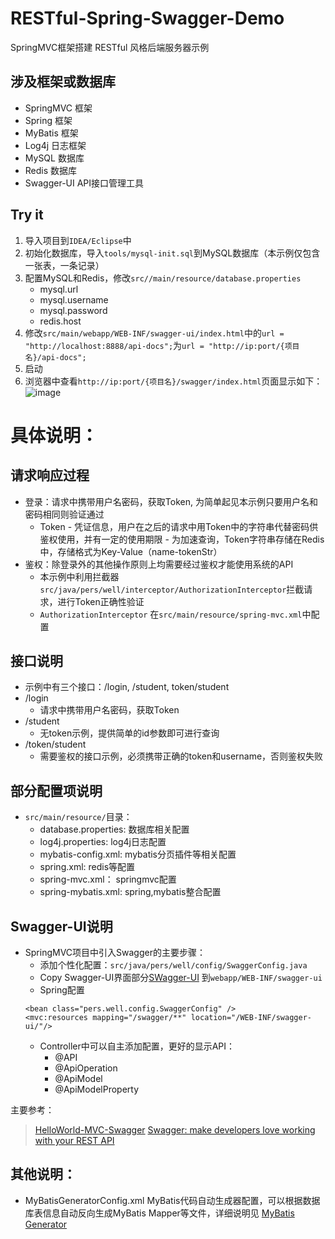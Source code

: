 # RESTful-Spring-Swagger-Demo
SpringMVC框架搭建 RESTful 风格后端服务器示例
## 涉及框架或数据库
- SpringMVC 框架
- Spring 框架
- MyBatis 框架
- Log4j 日志框架
- MySQL 数据库
- Redis 数据库
- Swagger-UI API接口管理工具
## Try it
1. 导入项目到`IDEA/Eclipse`中
2. 初始化数据库，导入`tools/mysql-init.sql`到MySQL数据库（本示例仅包含一张表，一条记录）
3. 配置MySQL和Redis，修改`src//main/resource/database.properties`
    - mysql.url
    - mysql.username
    - mysql.password
    - redis.host
4. 修改`src/main/webapp/WEB-INF/swagger-ui/index.html`中的`url = "http://localhost:8888/api-docs";`为`url = "http://ip:port/{项目名}/api-docs";`
5. 启动
6. 浏览器中查看`http://ip:port/{项目名}/swagger/index.html`页面显示如下： ![image](https://github.com/ZongWenlong/Demos/blob/master/images/swagger/api-examples.PNG)
# 具体说明：
## 请求响应过程
- 登录：请求中携带用户名密码，获取Token, 为简单起见本示例只要用户名和密码相同则验证通过
    - Token
            - 凭证信息，用户在之后的请求中用Token中的字符串代替密码供鉴权使用，并有一定的使用期限
            - 为加速查询，Token字符串存储在Redis中，存储格式为Key-Value（name-tokenStr）
- 鉴权：除登录外的其他操作原则上均需要经过鉴权才能使用系统的API
    - 本示例中利用拦截器`src/java/pers/well/interceptor/AuthorizationInterceptor`拦截请求，进行Token正确性验证
    - `AuthorizationInterceptor` 在`src/main/resource/spring-mvc.xml`中配置
## 接口说明
- 示例中有三个接口：/login, /student, token/student
- /login
    - 请求中携带用户名密码，获取Token
- /student
    - 无token示例，提供简单的id参数即可进行查询
- /token/student
    - 需要鉴权的接口示例，必须携带正确的token和username，否则鉴权失败
## 部分配置项说明
- `src/main/resource/`目录：
    - database.properties: 数据库相关配置
    - log4j.properties: log4j日志配置
    - mybatis-config.xml: mybatis分页插件等相关配置
    - spring.xml: redis等配置
    - spring-mvc.xml： springmvc配置
    - spring-mybatis.xml: spring,mybatis整合配置

## Swagger-UI说明
- SpringMVC项目中引入Swagger的主要步骤：
    - 添加个性化配置：`src/java/pers/well/config/SwaggerConfig.java`
    - Copy Swagger-UI界面部分[SWagger-UI](https://github.com/swagger-api/swagger-ui/tree/master/dist) 到`webapp/WEB-INF/swagger-ui`
    - Spring配置
    ```
    <bean class="pers.well.config.SwaggerConfig" />
    <mvc:resources mapping="/swagger/**" location="/WEB-INF/swagger-ui/"/>
    ```
    - Controller中可以自主添加配置，更好的显示API：
        - @API
        - @ApiOperation
        - @ApiModel
        - @ApiModelProperty

主要参考：
> [HelloWorld-MVC-Swagger](https://github.com/albertchendao/demos/tree/master/java/spring/HelloWorld-MVC-Swagger)
> [Swagger: make developers love working with your REST API](https://www.javacodegeeks.com/2013/10/swagger-make-developers-love-working-with-your-rest-api.html)
          	

## 其他说明：
- MyBatisGeneratorConfig.xml MyBatis代码自动生成器配置，可以根据数据库表信息自动反向生成MyBatis Mapper等文件，详细说明见 [MyBatis Generator](http://generator.sturgeon.mopaas.com/index.html)
    
   
